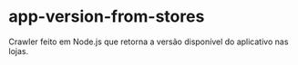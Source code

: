 # app-version-from-stores
Crawler feito em Node.js que retorna a versão disponível do aplicativo nas lojas.
